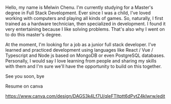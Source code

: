 
Hello, my name is Melwin Chenu.
I'm currently studying for a Master's degree in Full Stack Development.
Ever since I was a child, I've loved working with computers and playing all kinds of games.
So, naturally,  I first trained as a hardware technician, then specialized in development. 
I found it very entertaining because I like solving problems. 
That's also why I went on to do this master's degree.

At the moment, I'm looking for a job as a junior full stack developer. 
I've learned and practiced development using languages like React / Vue / Typescript and Node js based on MongoDB or even PostgreSQL databases. 
Personally, I would say I love learning from people and sharing my skills with them and I'm sure we'll have the opportunity to build on this together.

See you soon, bye

Resume on canva

https://www.canva.com/design/DAGS3k4Lf7U/qIeFTItptt6dPvtZ4kIwrw/edit